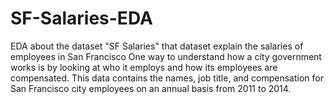 # SF-Salaries-EDA
EDA about the dataset "SF Salaries"
that dataset explain the salaries of employees in San Francisco
One way to understand how a city government works is by looking at who it employs and how its employees are compensated. This data contains the names, job title, and compensation for San Francisco city employees on an annual basis from 2011 to 2014.
